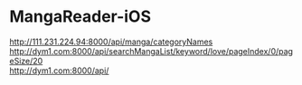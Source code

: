 # MangaReader-iOS

http://111.231.224.94:8000/api/manga/categoryNames   
http://dym1.com:8000/api/searchMangaList/keyword/love/pageIndex/0/pageSize/20   
http://dym1.com:8000/api/   
